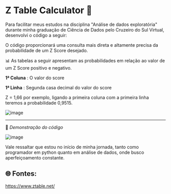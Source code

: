 # Z Table Calculator 🧮

Para facilitar meus estudos na disciplina "Análise de dados exploratória" durante minha graduação de Ciência de Dados pelo Cruzeiro do Sul Virtual, desenvolvi o código a seguir:

O código proporcionará uma consulta mais direta e altamente precisa da probabilidade de um Z Score desejado.

📊 As tabelas a seguir apresentam as probabilidades em relação ao valor de um Z Score positivo e negativo. 

**1ª Coluna** : O valor do score

**1ª Linha** : Segunda casa decimal do valor do score

Z = 1,66 por exemplo, ligando a primeira coluna com a primeira linha teremos a probabilidade 0,9515.

![image](https://github.com/user-attachments/assets/a1a240d4-2083-4988-b6a6-3f86a6cd4385)

--------------------

📱 *Demonstração do código* 

![image](https://github.com/user-attachments/assets/f6962343-9234-4f9f-89da-50d65b2ae2d8)


Vale ressaltar que estou no início de minha jornada, tanto como programador em python quanto em análise de dados, onde busco aperfeiçoamento constante.

## 🌐 Fontes: 

https://www.ztable.net/
